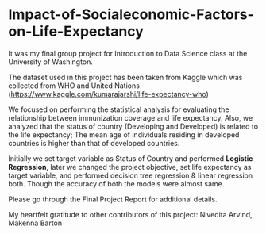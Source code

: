 # Impact-of-Socialeconomic-Factors-on-Life-Expectancy
It was my final group project for Introduction to Data Science class at the University of Washington. 

The dataset used in this project has been taken from Kaggle which was collected from WHO and United Nations (https://www.kaggle.com/kumarajarshi/life-expectancy-who)

We focused on performing the statistical analysis for evaluating the relationship between immunization coverage and life expectancy. Also, we analyzed that the status of country (Developing and Developed) is related to the life expectancy; The mean age of individuals residing in developed countries is higher than that of developed countries.

Initially we set target variable as Status of Country and performed **Logistic Regression**, later we changed the project objective, set life expectancy as target variable, and performed decision tree regression & linear regression both. Though the accuracy of both the models were almost same.

Please go through the Final Project Report for additional details.

My heartfelt gratitude to other contributors of this project: Nivedita Arvind, Makenna Barton


